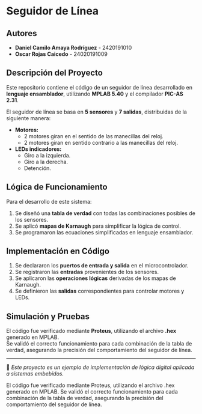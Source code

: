 # Seguidor de Línea

## Autores
- **Daniel Camilo Amaya Rodríguez** - 2420191010  
- **Oscar Rojas Caicedo** - 24020191009  

## Descripción del Proyecto
Este repositorio contiene el código de un seguidor de línea desarrollado en **lenguaje ensamblador**, utilizando **MPLAB 5.40** y el compilador **PIC-AS 2.31**.

El seguidor de línea se basa en **5 sensores** y **7 salidas**, distribuidas de la siguiente manera:
- **Motores:** 
  - 2 motores giran en el sentido de las manecillas del reloj.
  - 2 motores giran en sentido contrario a las manecillas del reloj.
- **LEDs indicadores:**
  - Giro a la izquierda.
  - Giro a la derecha.
  - Detención.

## Lógica de Funcionamiento
Para el desarrollo de este sistema:
1. Se diseñó una **tabla de verdad** con todas las combinaciones posibles de los sensores.
2. Se aplicó **mapas de Karnaugh** para simplificar la lógica de control.
3. Se programaron las ecuaciones simplificadas en lenguaje ensamblador.

## Implementación en Código
1. Se declararon los **puertos de entrada y salida** en el microcontrolador.
2. Se registraron las **entradas** provenientes de los sensores.
3. Se aplicaron las **operaciones lógicas** derivadas de los mapas de Karnaugh.
4. Se definieron las **salidas** correspondientes para controlar motores y LEDs.

## Simulación y Pruebas
El código fue verificado mediante **Proteus**, utilizando el archivo **.hex** generado en MPLAB.  
Se validó el correcto funcionamiento para cada combinación de la tabla de verdad, asegurando la precisión del comportamiento del seguidor de línea.

---
📌 *Este proyecto es un ejemplo de implementación de lógica digital aplicada a sistemas embebidos.*


El código fue verificado mediante Proteus, utilizando el archivo .hex generado en MPLAB.
Se validó el correcto funcionamiento para cada combinación de la tabla de verdad, asegurando la precisión del comportamiento del seguidor de línea.

